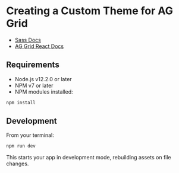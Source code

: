 # Creating a Custom Theme for AG Grid

- [Sass Docs](https://sass-lang.com/documentation)
- [AG Grid React Docs](https://www.ag-grid.com/react-data-grid/)

## Requirements

- Node.js v12.2.0 or later
- NPM v7 or later
- NPM modules installed:

```sh
npm install
```

## Development

From your terminal:

```sh
npm run dev
```

This starts your app in development mode, rebuilding assets on file changes.
